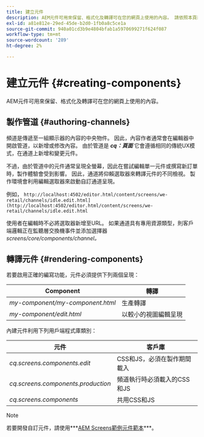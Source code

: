 ```yaml
---
title: 建立元件
description: AEM元件可用來保留、格式化及轉譯可在您的網頁上使用的內容。 請依照本頁面了解製作管道和轉譯元件。
exl-id: a81e812e-29ed-45de-b2d0-1fb0a8c5ce1a
source-git-commit: 940a01cd3b9e4804bfab1a5970699271f624f087
workflow-type: tm+mt
source-wordcount: '289'
ht-degree: 2%

---
```


# 建立元件 {#creating-components}

AEM元件可用來保留、格式化及轉譯可在您的網頁上使用的內容。

## 製作管道 {#authoring-channels}

頻道是傳遞至一組顯示器的內容的中央物件。 因此，內容作者通常會在編輯器中開啟管道，以新增或修改內容。 由於管道是 ***cq：頁面*** 它會遵循相同的傳統UX模式，在通道上新增和變更元件。

不過，由於管道中的元件通常呈現全螢幕，因此在嘗試編輯單一元件或撰寫新訂單時，製作體驗會受到影響。 因此，通道將仰賴選取器來轉譯元件的不同檢視。 製作環境會利用編輯選取器來啟動自訂通道呈現。

例如， `http://localhost:4502/editor.html/content/screens/we-retail/channels/idle.edit.html](http://localhost:4502/editor.html/content/screens/we-retail/channels/idle.edit.html`

使用者在編輯時不必將選取器新增至URL。 如果通道具有專用資源類型，則客戶端邏輯正在監聽層交換機事件並添加選擇器 *screens/core/components/channel。*

## 轉譯元件 {#rendering-components}

若要啟用正確的編寫功能，元件必須提供下列兩個呈現：

| **Component** | **轉譯** |
|---|---|
| *my-component/my-component.html* | 生產轉譯 |
| *my-component/edit.html* | 以較小的視圖編輯呈現 |

內建元件利用下列用戶端程式庫類別：

| **元件** | **客戶庫** |
|---|---|
| *cq.screens.components.edit* | CSS和JS，必須在製作期間載入 |
| *cq.screens.components.production* | 頻道執行時必須載入的CSS和JS |
| *cq.screens.components* | 共用CSS和JS |

>[!NOTE]
>
>若要開發自訂元件，請使用***[AEM Screens範例元件範本](https://github.com/Adobe-Marketing-Cloud/aem-screens-component-template)***。
